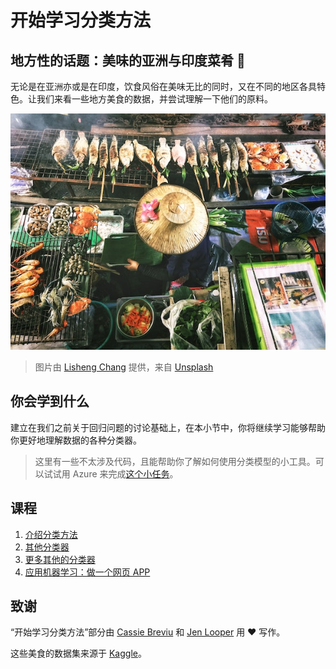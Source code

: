 # 开始学习分类方法

## 地方性的话题：美味的亚洲与印度菜肴 🍜

无论是在亚洲亦或是在印度，饮食风俗在美味无比的同时，又在不同的地区各具特色。让我们来看一些地方美食的数据，并尝试理解一下他们的原料。

![Thai food seller](../images/thai-food.jpg)
> 图片由 <a href="https://unsplash.com/@changlisheng?utm_source=unsplash&utm_medium=referral&utm_content=creditCopyText">Lisheng Chang</a> 提供，来自 <a href="https://unsplash.com/s/photos/asian-food?utm_source=unsplash&utm_medium=referral&utm_content=creditCopyText">Unsplash</a>

## 你会学到什么

建立在我们之前关于回归问题的讨论基础上，在本小节中，你将继续学习能够帮助你更好地理解数据的各种分类器。

> 这里有一些不太涉及代码，且能帮助你了解如何使用分类模型的小工具。可以试试用 Azure 来完成[这个小任务](https://docs.microsoft.com/learn/modules/create-classification-model-azure-machine-learning-designer/?WT.mc_id=academic-15963-cxa)。

## 课程

1. [介绍分类方法](../1-Introduction/translations/README.zh-cn.md)
2. [其他分类器](../2-Classifiers-1/translations/README.zh-cn.md)
3. [更多其他的分类器](../3-Classifiers-2/translations/README.zh-cn.md)
4. [应用机器学习：做一个网页 APP](../4-Applied/translations/README.zh-cn.md)

## 致谢

“开始学习分类方法”部分由 [Cassie Breviu](https://www.twitter.com/cassieview) 和 [Jen Looper](https://www.twitter.com/jenlooper) 用 ♥️ 写作。

这些美食的数据集来源于 [Kaggle](https://www.kaggle.com/hoandan/asian-and-indian-cuisines)。

